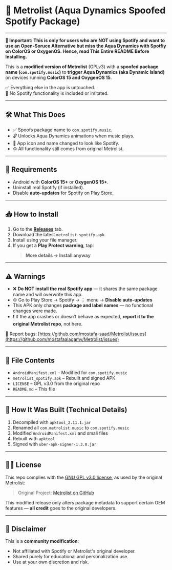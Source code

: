 # 🎵 Metrolist (Aqua Dynamics Spoofed Spotify Package)
---


**🚨 Important: This is only for users who are NOT using Spotify and want to use an Open-Soruce Alternative but miss the Aqua Dynamics with Spotfiy on ColorOS or OxygenOS. Hence, read This Entire README Before Installing.**



This is a **modified version of Metrolist** (GPLv3) with a **spoofed package name (`com.spotify.music`)** to **trigger Aqua Dynamics (aka Dynamic Island)** on devices running **ColorOS 15 and OxygenOS 15**.

✅ Everything else in the app is untouched.  
🚫 No Spotify functionality is included or imitated.

---

## 🛠️ What This Does

- ✅ Spoofs package name to `com.spotify.music`.
- 🔓 Unlocks Aqua Dynamics animations when music plays.
- 🔄 App icon and name changed to look like Spotify.
- ⚙️ All functionality still comes from original Metrolist.

---

## 📱 Requirements

- Android with **ColorOS 15+** or **OxygenOS 15+**.
- Uninstall real Spotify (if installed).
- Disable **auto-updates** for Spotify on Play Store.

---

## 📥 How to Install

1. Go to the **[Releases](https://github.com/KarthikeyaSarvan/metrolist-dynamic-island/releases)** tab.
2. Download the latest `metrolist-spotify.apk`.
3. Install using your file manager.
4. If you get a **Play Protect warning**, tap:
   > **More details → Install anyway**

---

## ⚠️ Warnings

- ❌ **Do NOT install the real Spotify app** — it shares the same package name and will overwrite this app.
- ⚙️ Go to Play Store → Spotify → ⋮ menu → **Disable auto-updates**
- This APK only changes **package and label names** — no functional changes were made.
- ❗ If the app crashes or doesn’t behave as expected, **report it to the original Metrolist repo**, not here.

🔗 Report bugs: [https://github.com/mostafa-saad/Metrolist/issues](https://github.com/mostafaalagamy/Metrolist/issues)

---

## 📁 File Contents

- `AndroidManifest.xml` – Modified for `com.spotify.music`
- `metrolist_spotify.apk` – Rebuilt and signed APK
- `LICENSE` – GPL v3.0 from the original repo
- `README.md` – This file

---

## 🔧 How It Was Built (Technical Details)

1. Decompiled with `apktool_2.11.1.jar`
2. Renamed all `com.metrolist.music` to `com.spotify.music`
3. Modified `AndroidManifest.xml` and smali files
4. Rebuilt with `apktool`
5. Signed with `uber-apk-signer-1.3.0.jar`

---

## 🧑‍⚖️ License

This repo complies with the [GNU GPL v3.0 license](https://www.gnu.org/licenses/gpl-3.0.html), as used by the original Metrolist:

> Original Project: [Metrolist on GitHub](https://github.com/mostafaalagamy/Metrolist)

This modified release only alters package metadata to support certain OEM features — **all credit** goes to the original developers.

---

## 🙏 Disclaimer

This is a **community modification**:
- Not affiliated with Spotify or Metrolist's original developer.
- Shared purely for educational and personalization use.
- Use at your own discretion and risk.
